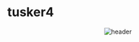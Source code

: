 # tusker4
<div align="center">
  
![header](https://capsule-render.vercel.app/api?type=transparent&text="Welcome_To_MyZone!"&fontColor=335bb0)
</div>

